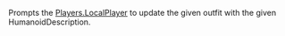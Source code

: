 Prompts the [Players.LocalPlayer](https://developer.roblox.com/en-us/api-reference/property/Players/LocalPlayer) to update the given outfit with the given HumanoidDescription.